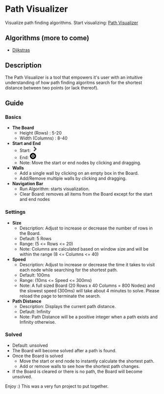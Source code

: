 # Path Visualizer

Visualize path finding algorithms.
Start visualizing: [Path Visualizer](https://andrewbloodworth.github.io/PathVisualizer/)

## Algorithms (more to come)

- [Dijkstras](https://en.wikipedia.org/wiki/Dijkstra%27s_algorithm)

## Description

The Path Visualizer is a tool that empowers it's user with an intuitive understanding of how path finding algoritms search for the shortest distance between two points (or lack thereof).

## Guide

### Basics

- **The Board**
  - Height (Rows) : 5-20
  - Width (Columns) : 8-40
- **Start and End**
  - Start: <img src="./src/app/Images/arrow-icon--myiconfinder-23.png" alt="arrow" width="20px"/>
  - End: <img src="./src/app/Images/realtarget.png" alt="arrow" width="20px"/>
  - Note: Move the start or end nodes by clicking and dragging.
- **Walls**
  - Add a single wall by clicking on an empty box in the Board.
  - Add/Remove multiple walls by clicking and dragging.
- **Navigation Bar**
  - Run Algorithm: starts visualization.
  - Clear Board: removes all items from the Board except for the start and end nodes

### Settings

- **Size**
  - Description: Adjust to increase or decrease the number of rows in the Board.
  - Default: 5 Rows
  - Range: (5 <= Rows <= 20)
  - Note: Columns are calculated based on window size and will be within the range (8 <= Columns <= 40)
- **Speed**
  - Description: Adjust to increase or decrease the time it takes to visit each node while searching for the shortest path.
  - Default: 100ms
  - Range: (10ms <= Speed <= 300ms)
  - Note: A full sized Board (20 Rows x 40 Columns = 800 Nodes) and the slowest speed (300ms) will take about 4 minutes to solve. Please reload the page to terminate the search.
- **Path Distance**
  - Description: Displays the current path distance.
  - Default: Infinity
  - Note: Path Distance will be a positive integer when a path exists and Infinity otherwise.

### Solved

- Default: unsolved
- The Board will become solved after a path is found.
- Once the Board is solved
  - Move the start or end node to instantly calculate the shortest path.
  - Add or remove walls to see how the shortest path changes.
- If the Board is cleared or there is no path, the Board will become unsolved.

Enjoy :) This was a very fun project to put together.
